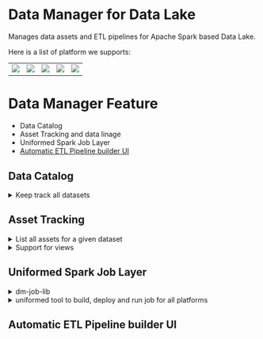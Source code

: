 # Data Manager for Data Lake

Manages data assets and ETL pipelines for Apache Spark based Data Lake.

Here is a list of platform we supports:
<table>
    <tr>
        <td>
            <img
                src="https://upload.wikimedia.org/wikipedia/commons/thumb/f/f3/Apache_Spark_logo.svg/1200px-Apache_Spark_logo.svg.png"
                width="120px"
            />
        </td>
        <td>
            <img src="https://databricks.com/wp-content/uploads/2019/02/databricks-generic-tile.png" width="120px">
        </td>
        <td>
            <img
                src="https://blog.ippon.tech/content/images/2019/06/emrlogogo.png"
                width="120px"
            />
        </td>
        <td>
            <img
                src="https://cdn.app.compendium.com/uploads/user/e7c690e8-6ff9-102a-ac6d-e4aebca50425/d3598759-8045-4b7f-9619-0fed901a9e0b/File/a35b11e3f02caf5d5080e48167cf320c/1_xtt86qweroeeldhjroaaaq.png"
                width="120px"
            />
        </td>
        <td>
            <img
                src="https://upload.wikimedia.org/wikipedia/commons/2/24/IBM_Cloud_logo.png"
                width="120px"
            />
        </td>
    </tr>
</table>

# Data Manager Feature

* Data Catalog
* Asset Tracking and data linage
* Uniformed Spark Job Layer
* [Automatic ETL Pipeline builder UI](#Automatic-ETL-Pipeline-builder-UI)

## Data Catalog

<details>
<summary>Keep track all datasets</summary>

* List all datasets
* Choose a dataset, you can view the schema of it.

Screenshot for list datasets:
<img src="docs/images/list_datasets.png" />

Screenshot for show schema of a dataset:
<img src="docs/images/show_schema.png" />
</details>


## Asset Tracking

<details>
<summary>List all assets for a given dataset</summary>
Data Manage can show you all the asset of a dataset.

<img src="docs/images/list_assets.png" />
</details>

<details>
<summary>Support for views</summary>
"asset" can be materized file, such as parquet, json or csv file, "asset" can also be a "view", which through a "loader", you can get the dataframe as well.
In this example, the asset tradings:1.0:1:/2020-11-20 is a view, it unions 2 other assets
<img src="docs/images/asset_as_view.png" />
</details>


## Uniformed Spark Job Layer

<details>
<summary>dm-job-lib</summary>

Through [dm-job-lib](client/dm-job-lib), user's application can load asset, write asset, and register asset.

* Application using dm-job-lib to load, write assets are decoupled from specific cloud provider and can migrate to other platform easily.
* Application using dm-job-lib can be tested using PySPark with small scale of data easily.
</details>

<details>
<summary>uniformed tool to build, deploy and run job for all platforms</summary>

Please checkout [data-appls]
</details>

## Automatic ETL Pipeline builder UI
